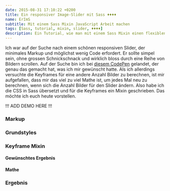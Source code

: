 ```yaml
---
date: 2015-08-31 17:10:22 +0200
title: Ein responsiver Image-Slider mit Sass ♦♦♦♦
name: ErImS
subtitle: Mit einem Sass Mixin JavaScript Arbeit machen
tags: [Sass, tutorial, mixin, slider, ♦♦♦♦]
description: Ein Tutorial, wie man mit einem Sass Mixin einen flexiblen responsiven Slider baut.
---
```

Ich war auf der Suche nach einem schönen responsiven Slider, der minimales Markup und möglichst wenig Code erfordert. Er sollte simpel sein, ohne grossen Schnickschnack und wirklich bloss durch eine Reihe von Bildern scrollen. Auf der Suche bin ich bei [diesem CodePen](http://codepen.io/dudleystorey/pen/ehKpi/) gelandet, der genau das gemacht hat, was ich mir gewünscht hatte. Als ich allerdings versuchte die Keyframes für eine andere Anzahl Bilder zu berechnen, ist mir aufgefallen, dass mir das viel zu viel Mathe ist, um jedes Mal neu zu berechnen, wenn sich die Anzahl Bilder für den Slider ändern. Also habe ich die CSS in Sass übersetzt und für die Keyframes ein Mixin geschrieben. Das möchte ich euch heute vorstellen.
<!-- more -->

!!! ADD DEMO HERE !!!

### Markup

### Grundstyles

### Keyframe Mixin

#### Gewünschtes Ergebnis

#### Mathe

### Ergebnis